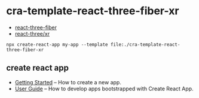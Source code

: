 # cra-template-react-three-fiber-xr
- [react-three-fiber](https://github.com/pmndrs/react-three-fiber)
- [react-three/xr](https://github.com/pmndrs/react-xr)

`npx create-react-app my-app --template file:./cra-template-react-three-fiber-xr`

## create react app
- [Getting Started](https://create-react-app.dev/docs/getting-started) – How to create a new app.
- [User Guide](https://create-react-app.dev) – How to develop apps bootstrapped with Create React App.
